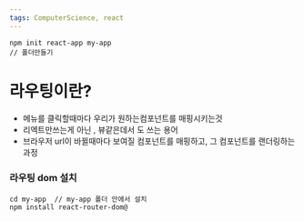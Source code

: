 ```yaml
---
tags: ComputerScience, react
---
```



```
npm init react-app my-app 
// 폴더만들기
```

# 라우팅이란?

- 메뉴를 클릭할때마다 우리가 원하는컴포넌트를 매핑시키는것
- 리엑트만쓰는게 아닌 , 뷰같은데서 도 쓰는 용어
- 브라우저 url이 바뀔때마다 보여질 컴포넌트를 매핑하고, 그 컴포넌트를 랜더링하는과정
### 라우팅 dom 설치

``` 
cd my-app  // my-app 폴더 안에서 설치
npm install react-router-dom@
```

